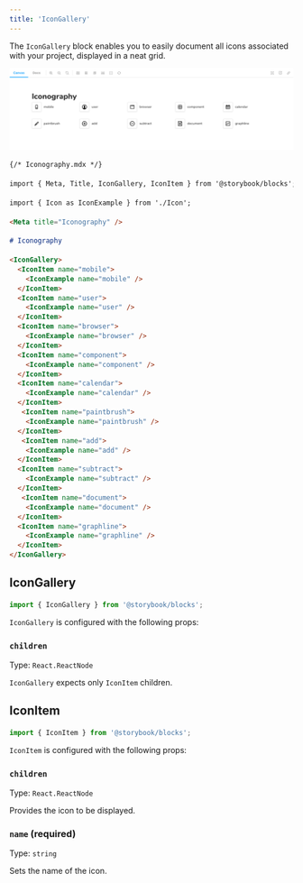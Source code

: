 ```yaml
---
title: 'IconGallery'
---
```


The `IconGallery` block enables you to easily document all icons associated with your project, displayed in a neat grid.

![Screenshot of IconGallery and IconItem blocks](./doc-block-icon-gallery-optimized.png)<!-- TK -->

<!-- prettier-ignore-start -->
```md
{/* Iconography.mdx */}

import { Meta, Title, IconGallery, IconItem } from '@storybook/blocks';

import { Icon as IconExample } from './Icon';

<Meta title="Iconography" />

# Iconography

<IconGallery>
  <IconItem name="mobile">
    <IconExample name="mobile" />
  </IconItem>
  <IconItem name="user">
    <IconExample name="user" />
  </IconItem>
  <IconItem name="browser">
    <IconExample name="browser" />
  </IconItem>
  <IconItem name="component">
    <IconExample name="component" />
  </IconItem>
  <IconItem name="calendar">
    <IconExample name="calendar" />
  </IconItem>
   <IconItem name="paintbrush">
    <IconExample name="paintbrush" />
  </IconItem>
   <IconItem name="add">
    <IconExample name="add" />
  </IconItem>
  <IconItem name="subtract">
    <IconExample name="subtract" />
  </IconItem>
   <IconItem name="document">
    <IconExample name="document" />
  </IconItem>
  <IconItem name="graphline">
    <IconExample name="graphline" />
  </IconItem>
</IconGallery>
```
<!-- prettier-ignore-end -->

## IconGallery

```js
import { IconGallery } from '@storybook/blocks';
```

`IconGallery` is configured with the following props:

### `children`

Type: `React.ReactNode`

`IconGallery` expects only `IconItem` children.

## IconItem

```js
import { IconItem } from '@storybook/blocks';
```

`IconItem` is configured with the following props:

### `children`

Type: `React.ReactNode`

Provides the icon to be displayed.

### `name` (required)

Type: `string`

Sets the name of the icon.
